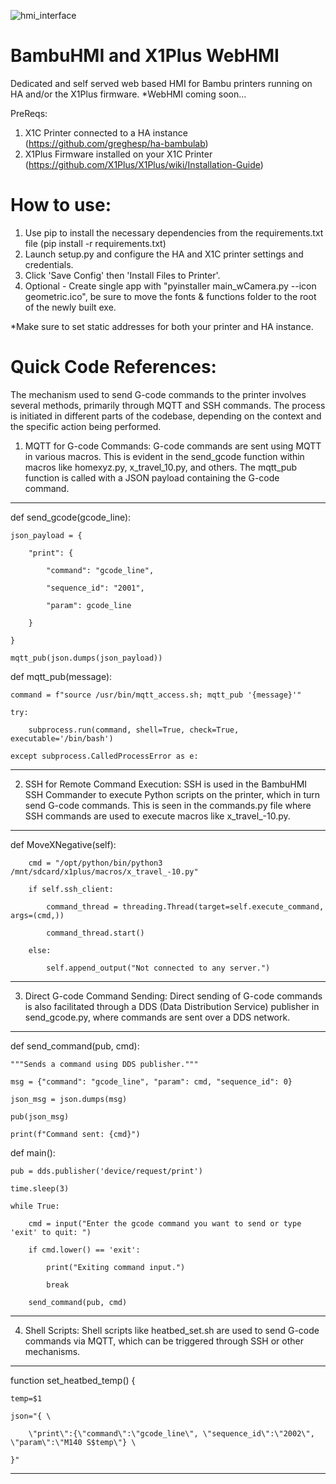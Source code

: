 ![hmi_interface](https://github.com/christophergault198/BambuHMI/assets/116657484/00042aee-bcd0-4a71-a7ce-912b3d272a31)
# BambuHMI and X1Plus WebHMI
 Dedicated and self served web based HMI for Bambu printers running on HA and/or the X1Plus firmware.
*WebHMI coming soon...

PreReqs:
1) X1C Printer connected to a HA instance (https://github.com/greghesp/ha-bambulab)
2) X1Plus Firmware installed on your X1C Printer (https://github.com/X1Plus/X1Plus/wiki/Installation-Guide)

# How to use:
1) Use pip to install the necessary dependencies from the requirements.txt file (pip install -r requirements.txt)
2) Launch setup.py and configure the HA and X1C printer settings and credentials.
3) Click 'Save Config' then 'Install Files to Printer'.
4) Optional - Create single app with "pyinstaller main_wCamera.py --icon geometric.ico", be sure to move the fonts & functions folder to the root of the newly built exe.

*Make sure to set static addresses for both your printer and HA instance.

# Quick Code References:
The mechanism used to send G-code commands to the printer involves several methods, primarily through MQTT and SSH commands. The process is initiated in different parts of the codebase, depending on the context and the specific action being performed.
1. MQTT for G-code Commands:
G-code commands are sent using MQTT in various macros. This is evident in the send_gcode function within macros like homexyz.py, x_travel_10.py, and others. The mqtt_pub function is called with a JSON payload containing the G-code command.
---
def send_gcode(gcode_line):

    json_payload = {

        "print": {

            "command": "gcode_line",

            "sequence_id": "2001",

            "param": gcode_line

        }

    }

    mqtt_pub(json.dumps(json_payload))



def mqtt_pub(message):

    command = f"source /usr/bin/mqtt_access.sh; mqtt_pub '{message}'"

    try:

        subprocess.run(command, shell=True, check=True, executable='/bin/bash')

    except subprocess.CalledProcessError as e:
---

2. SSH for Remote Command Execution:
SSH is used in the BambuHMI SSH Commander to execute Python scripts on the printer, which in turn send G-code commands. This is seen in the commands.py file where SSH commands are used to execute macros like x_travel_-10.py.

---
def MoveXNegative(self):

        cmd = "/opt/python/bin/python3 /mnt/sdcard/x1plus/macros/x_travel_-10.py"

        if self.ssh_client:

            command_thread = threading.Thread(target=self.execute_command, args=(cmd,))

            command_thread.start()

        else:

            self.append_output("Not connected to any server.")
---
3. Direct G-code Command Sending:
Direct sending of G-code commands is also facilitated through a DDS (Data Distribution Service) publisher in send_gcode.py, where commands are sent over a DDS network.
---
def send_command(pub, cmd):

    """Sends a command using DDS publisher."""

    msg = {"command": "gcode_line", "param": cmd, "sequence_id": 0}

    json_msg = json.dumps(msg)

    pub(json_msg)

    print(f"Command sent: {cmd}")



def main():

    pub = dds.publisher('device/request/print')

    time.sleep(3) 

    while True:

        cmd = input("Enter the gcode command you want to send or type 'exit' to quit: ")

        if cmd.lower() == 'exit':

            print("Exiting command input.")

            break

        send_command(pub, cmd)
---
4. Shell Scripts:
Shell scripts like heatbed_set.sh are used to send G-code commands via MQTT, which can be triggered through SSH or other mechanisms.
---
function set_heatbed_temp() {

    temp=$1

    json="{ \

        \"print\":{\"command\":\"gcode_line\", \"sequence_id\":\"2002\", \"param\":\"M140 S$temp\"} \

    }"
---
